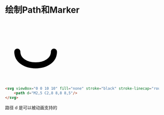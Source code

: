 # 绘制Path和Marker

<svg width="200" viewBox="0 0 10 10" fill="none" stroke="black" stroke-linecap="round">
    <path d="M2,5 C2,8 8,8 8,5"/>
</svg>

```html
<svg viewBox="0 0 10 10" fill="none" stroke="black" stroke-linecap="round">
    <path d="M2,5 C2,8 8,8 8,5"/>
</svg>
```



路径 d 是可以被动画支持的


